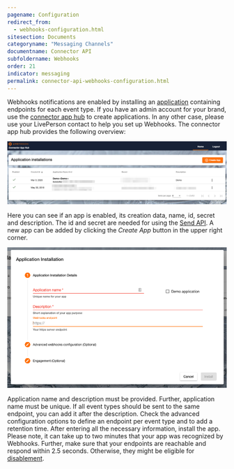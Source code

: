 ```yaml
---
pagename: Configuration
redirect_from:
  - webhooks-configuration.html
sitesection: Documents
categoryname: "Messaging Channels"
documentname: Connector API
subfoldername: Webhooks
order: 21
indicator: messaging
permalink: connector-api-webhooks-configuration.html
---
```


Webhooks notifications are enabled by installing an [application](connector-api-getting-started.html#app-install-manifest-for-connectors) containing endpoints for each event type. If you have an admin account for your brand, use the [connector app hub](https://connector-api.dev.liveperson.net) to create applications. In any other case, please use your LivePerson contact to help you set up Webhooks. The connector app hub provides the following overview:

<img loading="lazy" src="img/Connector-App-Hub-Overview.png" alt="Connector App Hub Overview" style="max-width:100%;mac-height:100%;">

Here you can see if an app is enabled, its creation data, name, id, secret and description. The id and secret are needed for using the [Send API](connector-api-send-api-overview.html). A new app can be added by clicking the *Create App* button in the upper right corner.

<img loading="lazy" src="img/Connector-App-Hub-New-App.png" alt="Connector App Hub Overview" style="max-width:100%;mac-height:100%;">

Application name and description must be provided. Further, application name must be unique. If all event types should be sent to the same endpoint, you can add it after the description. Check the advanced configuration options to define an endpoint per event type and to add a retention time. After entering all the necessary information, install the app. Please note, it can take up to two minutes that your app was recognized by Webhooks. Further, make sure that your endpoints are reachable and respond within 2.5 seconds. Otherwise, they might be eligible for [disablement](connector-api-webhooks-disclaimers.html). 